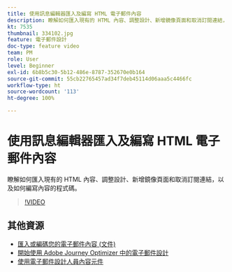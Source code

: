 ```yaml
---
title: 使用訊息編輯器匯入及編寫 HTML 電子郵件內容
description: 瞭解如何匯入現有的 HTML 內容、調整設計、新增鏡像頁面和取消訂閱連結，以及如何編寫內容的程式碼。
kt: 7535
thumbnail: 334102.jpg
feature: 電子郵件設計
doc-type: feature video
team: PM
role: User
level: Beginner
exl-id: 6b8b5c30-5b12-486e-8787-352670e0b164
source-git-commit: 55cb22765457ad34f7deb45114d06aaa5c4466fc
workflow-type: ht
source-wordcount: '113'
ht-degree: 100%

---
```


# 使用訊息編輯器匯入及編寫 HTML 電子郵件內容

瞭解如何匯入現有的 HTML 內容、調整設計、新增鏡像頁面和取消訂閱連結，以及如何編寫內容的程式碼。

>[!VIDEO](https://video.tv.adobe.com/v/334102?quality=12)

## 其他資源

* [匯入或編碼您的電子郵件內容 (文件)](https://experienceleague.adobe.com/docs/journey-optimizer/using/create-messages/email-designer/existing-content.html?lang=zh-Hant)
* [開始使用 Adobe Journey Optimizer 中的電子郵件設計](https://experienceleague.adobe.com/docs/journey-optimizer/using/create-messages/email-designer/design-emails.html?lang=zh-Hant)
* [使用電子郵件設計人員內容元件](https://experienceleague.adobe.com/docs/journey-optimizer/using/create-messages/email-designer/design-emails.html?lang=zh-Hant)
